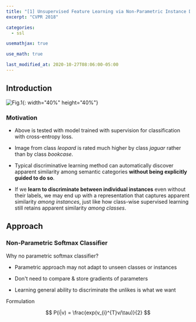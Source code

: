 ```yaml
---
title: "[1] Unsupervised Feature Learning via Non-Parametric Instance Discrimination"
excerpt: "CVPR 2018"

categories:
  - ssl

usemathjax: true

use_math: true

last_modified_at: 2020-10-27T08:06:00-05:00
---
```


## Introduction

![Fig.1]({{site.url}}/assets/images/npid_1.png){: width="40%" height="40%"}

### Motivation

- Above is tested with model trained with supervision for classification with cross-entropy loss. 

- Image from class *leopard* is rated much higher by class *jaguar* rather than by class *bookcase*.

- Typical discriminative learning method can automatically discover apparent similarity among semantic categories **without being explicitly guided to do so**.

- If we **learn to discriminate between individual instances** even without their labels, we may end up with a representation that captures apparent similarity *among instances*, just like how class-wise supervised learning still retains apparent similarity *among classes*.

## Approach

### Non-Parametric Softmax Classifier

Why no parametric softmax classifier?

- Parametric approach may not adapt to unseen classes or instances

- Don't need to compare & store gradients of parameters

- Learning general ability to discriminate the unlikes is what we want

Formulation

$$
P(i|v) = \frac{exp(v_{i}^{T}v/\tau)}{2}
$$
